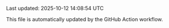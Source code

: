 Last updated: 2025-10-12 14:08:54 UTC

This file is automatically updated by the GitHub Action workflow.
